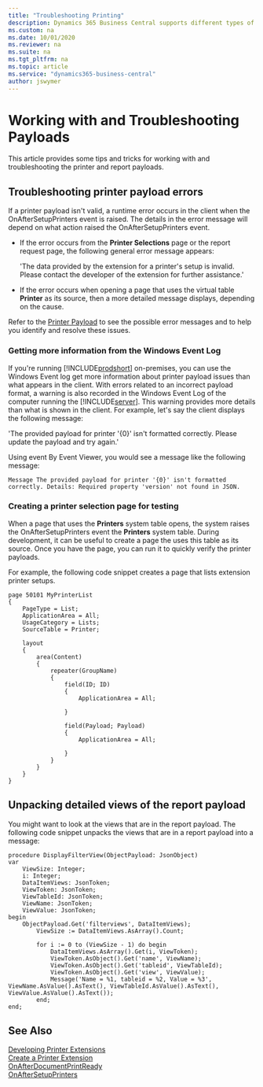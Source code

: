 ```yaml
---
title: "Troubleshooting Printing"
description: Dynamics 365 Business Central supports different types of events including BusinessEvent, IntegrationEvent, Global, and trigger events. 
ms.custom: na
ms.date: 10/01/2020
ms.reviewer: na
ms.suite: na
ms.tgt_pltfrm: na
ms.topic: article
ms.service: "dynamics365-business-central"
author: jswymer
---
```

# Working with and Troubleshooting Payloads

This article provides some tips and tricks for working with and troubleshooting the printer and report payloads.

## Troubleshooting printer payload errors

If a printer payload isn't valid, a runtime error occurs in the client when the OnAfterSetupPrinters event is raised. The details in the error message will depend on what action raised the OnAfterSetupPrinters event.

- If the error occurs from the **Printer Selections** page or the report request page, the following general error message appears:

    'The data provided by the extension for a printer's setup is invalid. Please contact the developer of the extension for further assistance.'

- If the error occurs when opening a page that uses the virtual table **Printer** as its source, then a more detailed message displays, depending on the cause.

Refer to the [Printer Payload](devenv-onaftersetupprinters-event.md#printpayload) to see the possible error messages and to help you identify and resolve these issues.

### Getting more information from the Windows Event Log

If you're running [!INCLUDE[prodshort](../developer/includes/prodshort.md)] on-premises, you can use the Windows Event log get more information about printer payload issues than what appears in the client. With errors related to an incorrect payload format, a warning is also recorded in the Windows Event Log of the computer running the [!INCLUDE[server](../developer/includes/server.md)]. This warning provides more details than what is shown in the client. For example, let's say the client displays the following message:

'The provided payload for printer '{0}' isn't formatted correctly. Please update the payload and try again.'

Using event By Event Viewer, you would see a message like the following message:

```
Message The provided payload for printer '{0}' isn't formatted correctly. Details: Required property 'version' not found in JSON.
```

### Creating a printer selection page for testing

When a page that uses the **Printers** system table opens, the system raises the OnAfterSetupPrinters event the **Printers** system table. During development, it can be useful to create a page the uses this table as its source. Once you have the page, you can run it to quickly verify the printer payloads.

For example, the following code snippet creates a page that lists extension printer setups.

```AL
page 50101 MyPrinterList
{
    PageType = List;
    ApplicationArea = All;
    UsageCategory = Lists;
    SourceTable = Printer;

    layout
    {
        area(Content)
        {
            repeater(GroupName)
            {
                field(ID; ID)
                {
                    ApplicationArea = All;

                }

                field(Payload; Payload)
                {
                    ApplicationArea = All;

                }
            }
        }
    }
}
```

## Unpacking detailed views of the report payload

You might want to look at the views that are in the report payload. The following code snippet unpacks the views that are in a report payload into a message:

```AL
procedure DisplayFilterView(ObjectPayload: JsonObject) 
var 
    ViewSize: Integer; 
    i: Integer; 
    DataItemViews: JsonToken; 
    ViewToken: JsonToken; 
    ViewTableId: JsonToken; 
    ViewName: JsonToken; 
    ViewValue: JsonToken; 
begin 
    ObjectPayload.Get('filterviews', DataItemViews); 
        ViewSize := DataItemViews.AsArray().Count; 

        for i := 0 to (ViewSize - 1) do begin 
            DataItemViews.AsArray().Get(i, ViewToken); 
            ViewToken.AsObject().Get('name', ViewName); 
            ViewToken.AsObject().Get('tableid', ViewTableId); 
            ViewToken.AsObject().Get('view', ViewValue); 
            Message('Name = %1, tableid = %2, Value = %3', ViewName.AsValue().AsText(), ViewTableId.AsValue().AsText(), ViewValue.AsValue().AsText()); 
        end; 
end; 
```

## See Also  

[Developing Printer Extensions](devenv-reports-printing.md)  
[Create a Printer Extension](devenv-reports-create-printer-extension.md)  
[OnAfterDocumentPrintReady](devenv-onafterdocumentprintready-event.md)  
[OnAfterSetupPrinters](devenv-onaftersetupprinters-event.md)  